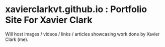 # xavierclarkvt.github.io : Portfolio Site For Xavier Clark

Will host images / videos / links / articles showcasing work done by Xavier Clark (me).
